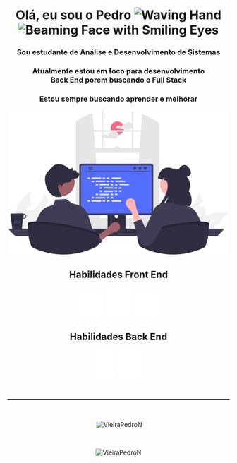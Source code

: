 <h1 align="center">Olá, eu sou o 
    <a href="https://www.linkedin.com/in/pedro-n%C3%ADcolas-vieira-649963201/" 
    target= "_blank"
    style="text-decoration:none;"
    >Pedro </a>
    <img src="https://raw.githubusercontent.com/Tarikul-Islam-Anik/Animated-Fluent-Emojis/master/Emojis/Hand%20gestures/Waving%20Hand.png" alt="Waving Hand" width="30" height="30" />
    <img src="https://raw.githubusercontent.com/Tarikul-Islam-Anik/Animated-Fluent-Emojis/master/Emojis/Smilies/Beaming%20Face%20with%20Smiling%20Eyes.png" alt="Beaming Face with Smiling Eyes" width="25" height="25" />
</h1>

<h3 align="center">Sou estudante de Análise e Desenvolvimento de Sistemas</h3>
<h3 align="center">Atualmente estou em foco para desenvolvimento<br> Back End porem buscando o Full Stack</h3>
<h3 align="center">Estou sempre buscando aprender e melhorar</h3>
<div style="text-align: center;">
  <p align="center">
    <img src="./assets/imgs/undraw_pair_programming_re_or4x.svg" style="width:500px;"/>
  </p>
</div>
<div style="text-align: center;">
  <h2 align="center">Habilidades Front End</h2>
  <p align="center">
    <img src="./assets/imgs/js-brands-solid.svg"/>
    <img src="./assets/imgs/icons8-typescript.svg">
    <img src="./assets/imgs/angular-brands-solid.svg"/>
  </p>
</div>


<div style="text-align: center;">
  <h2 align="center">Habilidades Back End</h2>
  <p align="center">
    <img src="./assets/imgs/python-brands-solid.svg"/> 
    <!-- <img src="./assets/imgs/icons8-sqlite.svg"/> -->
    <img src="./assets/imgs/icons8-csharp.svg"/>
  </p>
</div>
 
 
<br>
<hr style="border: none; border-top: 1px solid #555; width: 100%;" />
<br>
<p align="center">&nbsp;<img align="center" src="https://github-readme-stats.vercel.app/api?username=VieiraPedroN&theme=dark&show_icons=true&locale=en"  alt="VieiraPedroN" /></p>

<br><p align="center"><img align="center" src="https://github-readme-stats.vercel.app/api/top-langs?username=VieiraPedroN&show_icons=true&theme=dark&locale=en&layout=compact" alt="VieiraPedroN" /></p>
